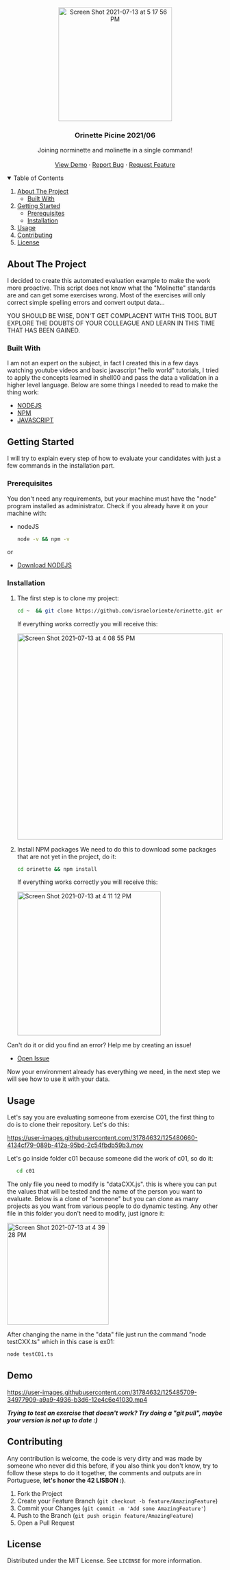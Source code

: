 <!-- PROJECT LOGO -->
<br />
<p align="center">
  
<img width="265" alt="Screen Shot 2021-07-13 at 5 17 56 PM" src="https://user-images.githubusercontent.com/31784632/125488427-c24965bc-7d7b-46ac-92a4-c69bea30a625.png">



  <h3 align="center">Orinette Picine 2021/06</h3>

  <p align="center">
    Joining norminette and molinette in a single command!
    <br />
    <br />
    <a href="Demo">View Demo</a>
    ·
    <a href="https://github.com/israeloriente/orinette/issues/new">Report Bug</a>
    ·
    <a href="https://github.com/israeloriente/orinette/issues/new">Request Feature</a>
  </p>
</p>



<!-- TABLE OF CONTENTS -->
<details open="open">
  <summary>Table of Contents</summary>
  <ol>
    <li>
      <a href="#about-the-project">About The Project</a>
      <ul>
        <li><a href="#built-with">Built With</a></li>
      </ul>
    </li>
    <li>
      <a href="#getting-started">Getting Started</a>
      <ul>
        <li><a href="#prerequisites">Prerequisites</a></li>
        <li><a href="#installation">Installation</a></li>
      </ul>
    </li>
    <li><a href="#usage">Usage</a></li>
    <li><a href="#contributing">Contributing</a></li>
    <li><a href="#license">License</a></li>
  </ol>
</details>



<!-- ABOUT THE PROJECT -->
## About The Project

I decided to create this automated evaluation example to make the work more proactive. This script does not know what the "Molinette" standards are and can get some exercises wrong. Most of the exercises will only correct simple spelling errors and convert output data...

YOU SHOULD BE WISE, DON'T GET COMPLACENT WITH THIS TOOL BUT EXPLORE THE DOUBTS OF YOUR COLLEAGUE AND LEARN IN THIS TIME THAT HAS BEEN GAINED.


### Built With

I am not an expert on the subject, in fact I created this in a few days watching youtube videos and basic javascript "hello world" tutorials, I tried to apply the concepts learned in shell00 and pass the data a validation in a higher level language.
Below are some things I needed to read to make the thing work:

* [NODEJS](https://nodejs.org/en/)
* [NPM](https://www.npmjs.com)
* [JAVASCRIPT](https://www.w3schools.com/js/)



<!-- GETTING STARTED -->
## Getting Started

I will try to explain every step of how to evaluate your candidates with just a few commands in the installation part.

### Prerequisites

You don't need any requirements, but your machine must have the "node" program installed as administrator.
Check if you already have it on your machine with:
* nodeJS
  ```sh
  node -v && npm -v
  ```
or

* [Download NODEJS](https://nodejs.org/dist/v14.17.3/node-v14.17.3.pkg)


### Installation

1. The first step is to clone my project:
   ```sh
   cd ~  && git clone https://github.com/israeloriente/orinette.git orinette
   ```
   If everything works correctly you will receive this:
      
   <img width="480" alt="Screen Shot 2021-07-13 at 4 08 55 PM" src="https://user-images.githubusercontent.com/31784632/125477079-e6da8f71-66e0-4fd1-8e32-1399e723ff6e.png">

      
2. Install NPM packages
   We need to do this to download some packages that are not yet in the project, do it:
   ```sh
   cd orinette && npm install
   ```
   If everything works correctly you will receive this:
   
   <img width="335" alt="Screen Shot 2021-07-13 at 4 11 12 PM" src="https://user-images.githubusercontent.com/31784632/125477188-03b13355-c485-47bd-8692-cb5132003dac.png">

Can't do it or did you find an error?
Help me by creating an issue!

* [Open Issue](https://github.com/israeloriente/orinette/issues/new)

Now your environment already has everything we need, in the next step we will see how to use it with your data.


<!-- USAGE EXAMPLES -->
## Usage

Let's say you are evaluating someone from exercise C01, the first thing to do is to clone their repository. Let's do this:

https://user-images.githubusercontent.com/31784632/125480660-4134cf79-089b-412a-95bd-2c54fbdb59b3.mov

Let's go inside folder c01 because someone did the work of c01, so do it:

```sh
   cd c01
```

The only file you need to modify is "dataCXX.js".
 this is where you can put the values that will be tested and the name of the person you want to evaluate.
 Below is a clone of "someone" but you can clone as many projects as you want from various people to do dynamic testing. Any other file in this folder you don't need to modify, just ignore it:
 
 <img width="237" alt="Screen Shot 2021-07-13 at 4 39 28 PM" src="https://user-images.githubusercontent.com/31784632/125482763-14e389e5-4056-4897-be68-7e9a363d5247.png">
 
 After changing the name in the "data" file just run the command "node testCXX.ts" which in this case is ex01:
 
 ```sh
 node testC01.ts
 ```
## Demo
https://user-images.githubusercontent.com/31784632/125485709-34977909-a9a9-4936-b3d6-12e4c6e41030.mp4


***Trying to test an exercise that doesn't work? Try doing a "git pull", maybe your version is not up to date :)***

 
<!-- CONTRIBUTING -->
## Contributing

Any contribution is welcome, the code is very dirty and was made by someone who never did this before, if you also think you don't know, try to follow these steps to do it together, the comments and outputs are in Portuguese, **let's honor the 42 LISBON :)**.

1. Fork the Project
2. Create your Feature Branch (`git checkout -b feature/AmazingFeature`)
3. Commit your Changes (`git commit -m 'Add some AmazingFeature'`)
4. Push to the Branch (`git push origin feature/AmazingFeature`)
5. Open a Pull Request



<!-- LICENSE -->
## License

Distributed under the MIT License. See `LICENSE` for more information.
